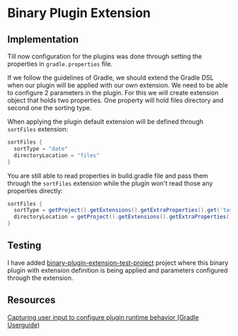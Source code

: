# Binary Plugin Extension

## Implementation

Till now configuration for the plugins was done through setting the properties in `gradle.properties` file.

If we follow the guidelines of Gradle, we should extend the Gradle DSL when our plugin will be applied with our own extension.
We need to be able to configure 2 parameters in the plugin. For this we will create extension object that holds two properties.
One property will hold files directory and second one the sorting type.

When applying the plugin default extension will be defined through `sortFiles` extension:

```groovy
sortFiles {
  sortType = "date"
  directoryLocation = "files"
}
```

You are still able to read properties in build.gradle file and pass them through the `sortFiles` extension while the
plugin won't read those any properties directly:

```groovy
sortFiles {
  sortType = getProject().getExtensions().getExtraProperties().get('tasks.files.sortType')
  directoryLocation = getProject().getExtensions().getExtraProperties().get('tasks.files.folder')
}
```

## Testing

I have added [binary-plugin-extension-test-project](../binary-plugin-extension-test-project) project where this binary plugin with extension definition is being 
applied and parameters configured through the extension.

## Resources

[Capturing user input to configure plugin runtime behavior (Gradle Userguide)](https://docs.gradle.org/current/userguide/implementing_gradle_plugins.html#capturing_user_input_to_configure_plugin_runtime_behavior)

<!--- 
Injecting parameters from extension to task https://stackoverflow.com/questions/70661787/how-should-configuration-be-passed-to-gradle-task-from-a-gradle-extension and write an answer 
--->

<!--- Important, Add to readme in task avoidance not here in plugins, explain 
 Check https://docs.gradle.org/current/userguide/task_configuration_avoidance.html#sec:task_configuration_avoidance_guidelines 
-->

<!---
### Examples

// TODO add some github examples of real life projects that are defining extensions and the projects that are then actually using those.
-->